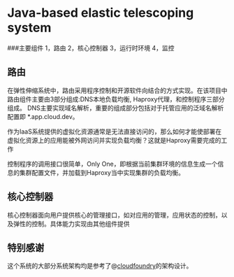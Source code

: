 Java-based elastic telescoping system
=====================================
###主要组件
    1，路由
    2，核心控制器
    3，运行时环境
    4，监控

路由
-----------
  在弹性伸缩系统中，路由采用程序控制和开源软件向结合的方式实现。在该项目中路由组件主要由3部分组成:DNS本地负载均衡,
 Haproxy代理，和控制程序三部分组成。
   DNS主要实现域名解析，重要的组成部分包括对于托管应用的泛域名解析配置即 *.app.cloud.dev。
 
   作为IaaS系统提供的虚拟化资源通常是无法直接访问的，那么如何才能使部署在虚拟化资源上的应用能被外网访问并实现负载均衡？这就是Haproxy需要完成的工作
 
 控制程序的调用接口很简单，Only One，即根据当前集群环境的信息生成一个信息的集群配置文件，并加载到Haproxy当中实现集群的负载均衡。
 
核心控制器
------------
  核心控制器面向用户提供核心的管理接口，如对应用的管理，应用状态的控制，以及弹性的控制。具体能力实现由其他组件提供


特别感谢
-----------
  这个系统的大部分系统架构均是参考了@[cloudfoundry][2]的架构设计。


[1]:https://github.com/cloudfoundry/
[2]:http://e.weibo.com/u/2169336083
